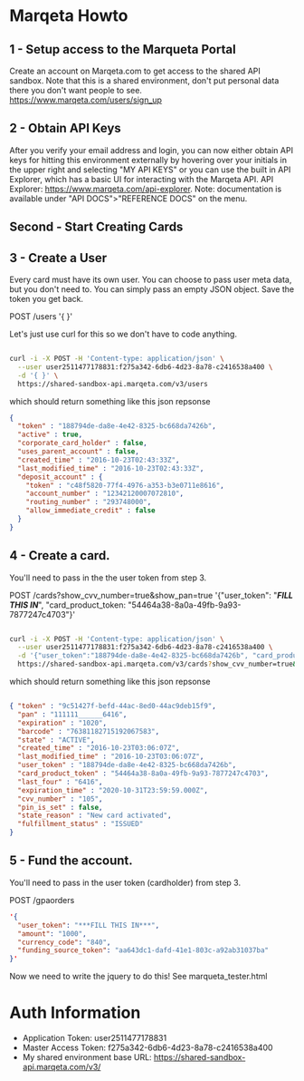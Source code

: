 # Marqeta Howto



## 1 - Setup access to the Marqueta Portal
Create an account on Marqeta.com to get access to the shared API sandbox. Note that this is a shared environment, don't put personal data there you don't want people to see. https://www.marqeta.com/users/sign_up


## 2 - Obtain API Keys
After you verify your email address and login, you can now either obtain API keys for hitting this environment externally by hovering over your initials in the upper right and selecting "MY API KEYS" or you can use the built in API Explorer, which has a basic UI for interacting with the Marqeta API. API Explorer: https://www.marqeta.com/api-explorer. Note: documentation is available under "API DOCS">"REFERENCE DOCS" on the menu.




## Second - Start Creating Cards

## 3 - Create a User
Every card must have its own user. You can choose to pass user meta data, but you don't need to. You can simply pass an empty JSON object. Save the token you get back.

POST /users '{ }'


Let's just use curl for this so we don't have to code anything.

```bash

curl -i -X POST -H 'Content-type: application/json' \
  --user user2511477178831:f275a342-6db6-4d23-8a78-c2416538a400 \
  -d '{ }' \
  https://shared-sandbox-api.marqeta.com/v3/users

```
which should return something like this json repsonse

```json
{
  "token" : "188794de-da8e-4e42-8325-bc668da7426b",
  "active" : true,
  "corporate_card_holder" : false,
  "uses_parent_account" : false,
  "created_time" : "2016-10-23T02:43:33Z",
  "last_modified_time" : "2016-10-23T02:43:33Z",
  "deposit_account" : {
    "token" : "c48f5820-77f4-4976-a353-b3e0711e8616",
    "account_number" : "12342120007072810",
    "routing_number" : "293748000",
    "allow_immediate_credit" : false
  }
}
```




## 4 - Create a card.
You'll need to pass in the the user token from step 3.

POST /cards?show_cvv_number=true&show_pan=true
'{"user_token": "***FILL THIS IN***",
  "card_product_token: "54464a38-8a0a-49fb-9a93-7877247c4703"}'


```bash

curl -i -X POST -H 'Content-type: application/json' \
  --user user2511477178831:f275a342-6db6-4d23-8a78-c2416538a400 \
  -d '{"user_token":"188794de-da8e-4e42-8325-bc668da7426b", "card_product_token": "54464a38-8a0a-49fb-9a93-7877247c4703"}' \
  https://shared-sandbox-api.marqeta.com/v3/cards?show_cvv_number=true&show_pan=true

```
which should return something like this json repsonse

```json

{ "token" : "9c51427f-befd-44ac-8ed0-44ac9deb15f9",
  "pan" : "111111______6416",
  "expiration" : "1020",
  "barcode" : "76381182715192067583",
  "state" : "ACTIVE",
  "created_time" : "2016-10-23T03:06:07Z",
  "last_modified_time" : "2016-10-23T03:06:07Z",
  "user_token" : "188794de-da8e-4e42-8325-bc668da7426b",
  "card_product_token" : "54464a38-8a0a-49fb-9a93-7877247c4703",
  "last_four" : "6416",
  "expiration_time" : "2020-10-31T23:59:59.000Z",
  "cvv_number" : "105",
  "pin_is_set" : false,
  "state_reason" : "New card activated",
  "fulfillment_status" : "ISSUED"
}

```




## 5 - Fund the account.
You'll need to pass in the user token (cardholder) from step 3.

POST /gpaorders
```json
'{
  "user_token": "***FILL THIS IN***",
  "amount": "1000",
  "currency_code": "840",
  "funding_source_token": "aa643dc1-dafd-41e1-803c-a92ab31037ba"
}'
```


Now we need to write the jquery to do this!
See marqueta_tester.html








# Auth Information
- Application Token: user2511477178831
- Master Access Token: f275a342-6db6-4d23-8a78-c2416538a400
- My shared environment base URL: https://shared-sandbox-api.marqeta.com/v3/

